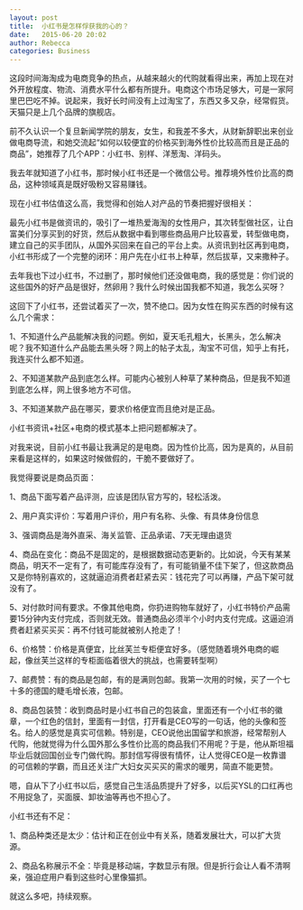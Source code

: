 ```yaml
---
layout: post
title:  小红书是怎样俘获我的心的？
date:   2015-06-20 20:02
author: Rebecca
categories: Business
---
```


这段时间海淘成为电商竞争的热点，从越来越火的代购就看得出来，再加上现在对外开放程度、物流、消费水平什么都有所提升。电商这个市场足够大，可是一家阿里巴巴吃不掉。说起来，我好长时间没有上过淘宝了，东西又多又杂，经常假货。天猫只是上几个品牌的旗舰店。

<!-- more -->

前不久认识一个复旦新闻学院的朋友，女生，和我差不多大，从财新辞职出来创业做电商导流，和她交流起“如何以较便宜的价格买到海外性价比较高而且是正品的商品”，她推荐了几个APP：小红书、别样、洋葱淘、洋码头。

我去年就知道了小红书，那时候小红书还是一个微信公号。推荐境外性价比高的商品，这种领域真是既好吸粉又容易赚钱。 

现在小红书估值这么高，我觉得和创始人对产品的节奏把握好很相关：

最先小红书是做资讯的，吸引了一堆热爱海淘的女性用户，其次转型做社区，让白富美们分享买到的好货，然后从数据中看到哪些商品用户比较喜爱，转型做电商，建立自己的买手团队，从国外买回来在自己的平台上卖。从资讯到社区再到电商，小红书形成了一个完整的闭环：用户先在小红书上种草，然后拔草，又来撒种子。

去年我也下过小红书，不过删了，那时候他们还没做电商，我的感觉是：你们说的这些国外的好产品是很好，然卵用？我什么时候出国我都不知道，我怎么买呀？

这回下了小红书，还尝试着买了一次，赞不绝口。因为女性在购买东西的时候有这么几个需求：

1、不知道什么产品能解决我的问题。例如，夏天毛孔粗大，长黑头，怎么解决呢？我不知道什么产品能去黑头呀？网上的帖子太乱，淘宝不可信，知乎上有托，我连买什么都不知道。

2、不知道某款产品到底怎么样。可能内心被别人种草了某种商品，但是我不知道到底怎么样，网上很多地方不可信。

3、不知道某款产品在哪买，要求价格便宜而且绝对是正品。

小红书资讯+社区+电商的模式基本上把问题都解决了。

对我来说，目前小红书最让我满足的是电商。因为性价比高，因为是真的，从目前来看是这样的，如果这时候做假的，干脆不要做好了。

我觉得要说是商品页面：

1、商品下面写着产品评测，应该是团队官方写的，轻松活泼。

2、用户真实评价：写着用户评价，用户有名称、头像、有具体身份信息

3、强调商品是海外直采、海关监管、正品承诺、7天无理由退货

4、商品在变化：商品不是固定的，是根据数据动态更新的。比如说，今天有某某商品，明天不一定有了，有可能库存没有了，有可能销量不佳下架了，但这款商品又是你特别喜欢的，这就逼迫消费者赶紧去买：钱花完了可以再赚，产品下架可就没有了。

5、对付款时间有要求。不像其他电商，你扔进购物车就好了，小红书特价产品需要15分钟内支付完成，否则就无效。普通商品必须半个小时内支付完成。这逼迫消费者赶紧买买买：再不付钱可能就被别人抢走了！

6、价格赞：价格是真便宜，比丝芙兰专柜便宜好多。（感觉随着境外电商的崛起，像丝芙兰这样的专柜面临着很大的挑战，也需要转型啊）

7、邮费赞：有的商品是包邮，有的是满则包邮。我第一次用的时候，买了一个七十多的德国的睫毛增长液，包邮。

8、商品包装赞：收到商品时是小红书自己的包装盒，里面还有一个小红书的徽章，一个红色的信封，里面有一封信，打开看是CEO写的一句话，他的头像和签名。给人的感觉是真实可信赖。特别是，CEO说他出国留学和旅游，经常帮别人代购，他就觉得为什么国外那么多性价比高的商品我们不用呢？于是，他从斯坦福毕业后就回国创业专门做代购。那封信写得很有情怀，让人觉得CEO是一枚靠谱的可信赖的学霸，而且还关注广大妇女买买买的需求的暖男，简直不能更赞。

嗯，自从下了小红书以后，感觉自己生活品质提升了好多，以后买YSL的口红再也不用捉急了，买面膜、卸妆油等再也不担心了。

小红书还有不足：

1、商品种类还是太少：估计和正在创业中有关系，随着发展壮大，可以扩大货源。

2、商品名称展示不全：毕竟是移动端，字数显示有限。但是折行会让人看不清啊亲，强迫症用户看到这些时心里像猫抓。

就这么多吧，持续观察。